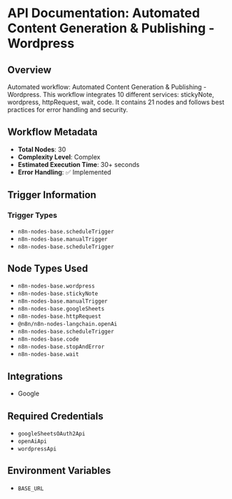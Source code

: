 # API Documentation: Automated Content Generation & Publishing - Wordpress

## Overview
Automated workflow: Automated Content Generation & Publishing - Wordpress. This workflow integrates 10 different services: stickyNote, wordpress, httpRequest, wait, code. It contains 21 nodes and follows best practices for error handling and security.

## Workflow Metadata
- **Total Nodes**: 30
- **Complexity Level**: Complex
- **Estimated Execution Time**: 30+ seconds
- **Error Handling**: ✅ Implemented

## Trigger Information
### Trigger Types
- `n8n-nodes-base.scheduleTrigger`
- `n8n-nodes-base.manualTrigger`
- `n8n-nodes-base.scheduleTrigger`

## Node Types Used
- `n8n-nodes-base.wordpress`
- `n8n-nodes-base.stickyNote`
- `n8n-nodes-base.manualTrigger`
- `n8n-nodes-base.googleSheets`
- `n8n-nodes-base.httpRequest`
- `@n8n/n8n-nodes-langchain.openAi`
- `n8n-nodes-base.scheduleTrigger`
- `n8n-nodes-base.code`
- `n8n-nodes-base.stopAndError`
- `n8n-nodes-base.wait`

## Integrations
- Google

## Required Credentials
- `googleSheetsOAuth2Api`
- `openAiApi`
- `wordpressApi`

## Environment Variables
- `BASE_URL`
